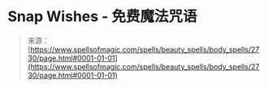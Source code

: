 <!--yml

category: 未分类

date: 2024-06-12 18:36:25

-->

# Snap Wishes - 免费魔法咒语

> 来源：[https://www.spellsofmagic.com/spells/beauty_spells/body_spells/2730/page.html#0001-01-01](https://www.spellsofmagic.com/spells/beauty_spells/body_spells/2730/page.html#0001-01-01)
